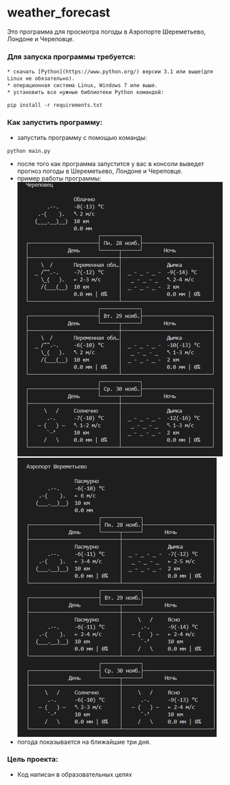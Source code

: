 # weather_forecast
Это программа для просмотра погоды в Аэропорте Шереметьево, Лондоне и Череповце.
### Для запуска программы требуется:
	* скачать [Python](https://www.python.org/) версии 3.1 или выше(для Linux не обязательно).
	* операционная система Linux, Windows 7 или выше.
	* установить все нужные библиотеки Python командой:
```
pip install -r requirements.txt
```
### Как запустить программу:
* запустить программу с помощью команды:
```
python main.py
```
* после того как программа запустится у вас в консоли выведет прогноз погоды в Шереметьево, Лондоне и Череповце.
* пример работы программы: 
![](/weather_image/weather_2.png)
![](/weather_image/weather_3.png)
* погода показывается на ближайшие три дня.
### Цель проекта:
* Код написан в образовательных целях 
